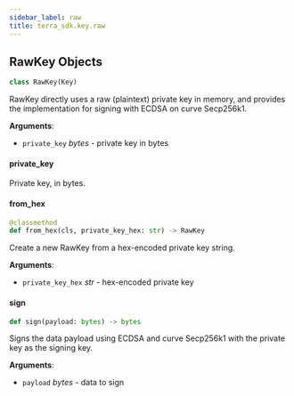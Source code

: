 ```yaml
---
sidebar_label: raw
title: terra_sdk.key.raw
---
```


## RawKey Objects

```python
class RawKey(Key)
```

RawKey directly uses a raw (plaintext) private key in memory, and provides
the implementation for signing with ECDSA on curve Secp256k1.

**Arguments**:

- `private_key` _bytes_ - private key in bytes

#### private\_key

Private key, in bytes.

#### from\_hex

```python
@classmethod
def from_hex(cls, private_key_hex: str) -> RawKey
```

Create a new RawKey from a hex-encoded private key string.

**Arguments**:

- `private_key_hex` _str_ - hex-encoded private key

#### sign

```python
def sign(payload: bytes) -> bytes
```

Signs the data payload using ECDSA and curve Secp256k1 with the private key as
the signing key.

**Arguments**:

- `payload` _bytes_ - data to sign

